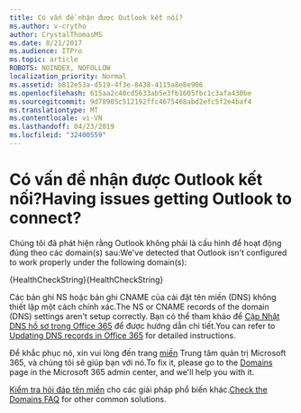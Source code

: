```yaml
---
title: Có vấn đề nhận được Outlook kết nối?
ms.author: v-crytho
author: CrystalThomasMS
ms.date: 8/21/2017
ms.audience: ITPro
ms.topic: article
ROBOTS: NOINDEX, NOFOLLOW
localization_priority: Normal
ms.assetid: b812e53a-d519-4f3e-8438-4115a8e8e906
ms.openlocfilehash: 615aa2c40cd5633ab5e3fb1605fbc1c3afa430be
ms.sourcegitcommit: 9d78905c512192ffc4675468abd2efc5f2e4baf4
ms.translationtype: MT
ms.contentlocale: vi-VN
ms.lasthandoff: 04/23/2019
ms.locfileid: "32400559"
---
```

# <a name="having-issues-getting-outlook-to-connect"></a><span data-ttu-id="b4527-102">Có vấn đề nhận được Outlook kết nối?</span><span class="sxs-lookup"><span data-stu-id="b4527-102">Having issues getting Outlook to connect?</span></span>

<span data-ttu-id="b4527-103">Chúng tôi đã phát hiện rằng Outlook không phải là cấu hình để hoạt động đúng theo các domain(s) sau:</span><span class="sxs-lookup"><span data-stu-id="b4527-103">We've detected that Outlook isn't configured to work properly under the following domain(s):</span></span>
  
<span data-ttu-id="b4527-104">{HealthCheckString}</span><span class="sxs-lookup"><span data-stu-id="b4527-104">{HealthCheckString}</span></span>
  
<span data-ttu-id="b4527-105">Các bản ghi NS hoặc bản ghi CNAME của cài đặt tên miền (DNS) không thiết lập một cách chính xác.</span><span class="sxs-lookup"><span data-stu-id="b4527-105">The NS or CNAME records of the domain (DNS) settings aren't setup correctly.</span></span> <span data-ttu-id="b4527-106">Bạn có thể tham khảo để [Cập Nhật DNS hồ sơ trong Office 365](https://support.office.com/article/Create-DNS-records-for-Office-365-when-you-manage-your-DNS-records-B0F3FDCA-8A80-4E8E-9EF3-61E8A2A9AB23.aspx) để được hướng dẫn chi tiết.</span><span class="sxs-lookup"><span data-stu-id="b4527-106">You can refer to [Updating DNS records in Office 365](https://support.office.com/article/Create-DNS-records-for-Office-365-when-you-manage-your-DNS-records-B0F3FDCA-8A80-4E8E-9EF3-61E8A2A9AB23.aspx) for detailed instructions.</span></span> 
  
<span data-ttu-id="b4527-107">Để khắc phục nó, xin vui lòng đến trang [miền](https://admin.microsoft.com/adminportal/home#/Domains) Trung tâm quản trị Microsoft 365, và chúng tôi sẽ giúp bạn với nó.</span><span class="sxs-lookup"><span data-stu-id="b4527-107">To fix it, please go to the [Domains](https://admin.microsoft.com/adminportal/home#/Domains) page in the Microsoft 365 admin center, and we'll help you with it.</span></span> 
  
<span data-ttu-id="b4527-108">[Kiểm tra hỏi đáp tên miền](https://support.office.com/article/7b7b075d-79f9-4e37-8a9e-fb60c1d95166.aspx) cho các giải pháp phổ biến khác.</span><span class="sxs-lookup"><span data-stu-id="b4527-108">[Check the Domains FAQ](https://support.office.com/article/7b7b075d-79f9-4e37-8a9e-fb60c1d95166.aspx) for other common solutions.</span></span> 
  

